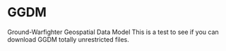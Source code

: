 # GGDM
Ground-Warfighter Geospatial Data Model
This is a test to see if you can download GGDM totally unrestricted files.
